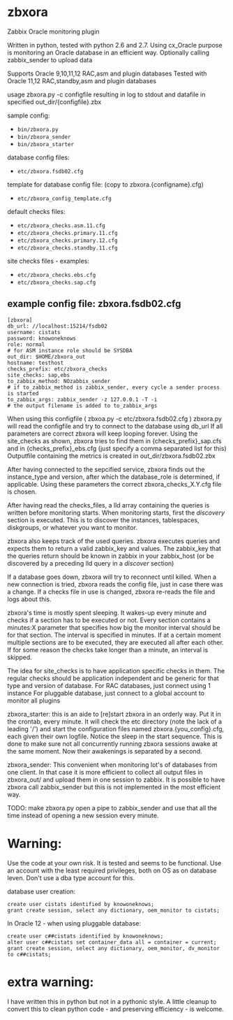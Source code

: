 # zbxora
Zabbix Oracle monitoring plugin

Written in python, tested with python 2.6 and 2.7.
Using cx_Oracle
purpose is monitoring an Oracle database in an efficient way.
Optionally calling zabbix_sender to upload data

Supports Oracle 9,10,11,12 RAC,asm and plugin databases
Tested with Oracle 11,12 RAC,standby,asm and plugin databases

usage zbxora.py -c configfile
resulting in log to stdout and datafile in specified out_dir/{configfile}.zbx

sample config:
- `bin/zbxora.py`
- `bin/zbxora_sender`
- `bin/zbxora_starter`

database config files:
- `etc/zbxora.fsdb02.cfg`

template for database config file: (copy to zbxora.{configname}.cfg)
- `etc/zbxora_config_template.cfg`

default checks files:
- `etc/zbxora_checks.asm.11.cfg`
- `etc/zbxora_checks.primary.11.cfg`
- `etc/zbxora_checks.primary.12.cfg`
- `etc/zbxora_checks.standby.11.cfg`

site checks files - examples:
- `etc/zbxora_checks.ebs.cfg`
- `etc/zbxora_checks.sap.cfg`


example config file: zbxora.fsdb02.cfg
--------------------------------------
```
[zbxora]
db_url: //localhost:15214/fsdb02
username: cistats
password: knowoneknows
role: normal
# for ASM instance role should be SYSDBA
out_dir: $HOME/zbxora_out
hostname: testhost
checks_prefix: etc/zbxora_checks
site_checks: sap,ebs
to_zabbix_method: NOzabbix_sender
# if to_zabbix_method is zabbix_sender, every cycle a sender process is started
to_zabbix_args: zabbix_sender -z 127.0.0.1 -T -i 
# the output filename is added to to_zabbix_args
```

When using this configfile ( zbxoa.py -c etc/zbxora.fsdb02.cfg )
zbxora.py will read the configfile
and try to connect to the database using db_url
If all parameters are correct zbxora will keep looping forever.
Using the site_checks as shown, zbxora tries to find them in {checks_prefix}_sap.cfs
and in {checks_prefix}_ebs.cfg (just specify a comma separated list for this)
Outputfile containing the metrics is created in out_dir/zbxora.fsdb02.zbx

After having connected to the sepcified service, zbxora finds out the instance_type and version,
after which the database_role is determined, if applicable.
Using these parameters the correct zbxora_checks_X.Y.cfg file is chosen.

After having read the checks_files, a lld array containing the queries is written before
monitoring starts. When monitoring starts, first the *discovery* section is executed.
This is to discover the instances, tablespaces, diskgroups, or whatever you want
to monitor.

zbxora also keeps track of the used queries.
zbxora executes queries and expects them to return a valid zabbix_key and values.
The zabbix_key that the queries return should be known in zabbix in your zabbix_host
(or be discovered by a preceding lld query in a *discover* section)

If a database goes down, zbxora will try to reconnect until killed.
When a new connection is tried, zbxora reads the config file, just in case
there was a change.
If a checks file in use is changed, zbxora re-reads the file and logs about this.

zbxora's time is mostly spent sleeping. It wakes-up every minute and checks if a
section has to be executed or not. Every section contains a minutes:X parameter that 
specifies how big the monitor interval should be for that section. The interval is 
specified in minutes. If at a certain moment multiple sections are to be executed,
they are executed all after each other. If for some reason the checks take longer than a
minute, an interval is skipped.

The idea for site_checks is to have application specific checks in them. The regular checks
should be application independent and be generic for that type and version of database.
For RAC databases, just connect using 1 instance
For pluggable database, just connect to a global account to monitor all plugins

zbxora_starter:
this is an aide to [re]start zbxora in an orderly way. Put it in the crontab, every minute.
It will check the etc directory (note the lack of a leading '/') and start the configuration
files named zbxora.{you_config}.cfg, each given their own logfile. Notice the sleep in the start
sequence. This is done to make sure not all concurrently running zbxora sessions awake at
the same moment. Now their awakenings is separated by a second.

zbxora_sender:
This convenient when monitoring lot's of databases from one client. In that case it is more
efficient to collect all output files in zbxora_out/ and upload them in one session to zabbix.
It is possible to have zbxora call zabbix_sender but this is not implemented in the most
efficient way.

TODO: make zbxora.py open a pipe to zabbix_sender and use that all the time instead of opening
a new session every minute.

# Warning:
Use the code at your own risk. It is tested and seems to be functional. Use an account with the
least required privileges, both on OS as on database leven.
Don't use a dba type account for this.

database user creation:
```
create user cistats identified by knowoneknows;
grant create session, select any dictionary, oem_monitor to cistats;
```

In Oracle 12 - when using pluggable database:
```
create user c##cistats identified by knowoneknows;
alter user c##cistats set container_data all = container = current;
grant create session, select any dictionary, oem_monitor, dv_monitor to c##cistats;
```

# extra warning:
I have written this in python but not in a pythonic style.
A little cleanup to convert this to clean python code - and preserving efficiency - is welcome.

